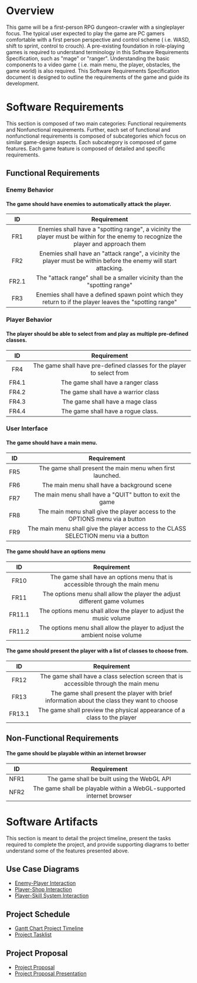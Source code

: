 # Overview 
 
This game will be a first-person RPG dungeon-crawler with a singleplayer focus. The typical user expected to play the game are PC gamers comfortable with a first person perspective and control scheme ( i.e. WASD, shift to sprint, control to crouch). A pre-existing foundation in role-playing games is required to understand terminology in this Software Requirements Specification, such as "mage" or "ranger". Understanding the basic components to a video game ( i.e. main menu, the player, obstacles, the game world) is also required. This Software Requirements Specification document is designed to outline the requirements of the game and guide its development.

 
# Software Requirements 
 
This section is composed of two main categories: Functional requirements and Nonfunctional requirements.
Further, each set of functional and nonfunctional requirements is composed of subcategories which focus on similar game-design aspects. 
Each subcategory is composed of game features.
Each game feature is composed of detailed and specific requirements.
 
## Functional Requirements

### Enemy Behavior
 
#### The game should have enemies to automatically attack the player. 
 
| ID  | Requirement     |  
| :-------------: | :----------: |  
| FR1 | Enemies shall have a "spotting range", a vicinity the player must be within for the enemy to recognize the player and approach them |  
| FR2 | Enemies shall have an "attack range", a vicinity the player must be within before the enemy will start attacking. |  
| FR2.1 | The "attack range" shall be a smaller vicinity than the "spotting range" |  
| FR3 | Enemies shall have a defined spawn point which they return to if the player leaves the "spotting range" | 

### Player Behavior
 
#### The player should be able to select from and play as multiple pre-defined classes.
 
| ID  | Requirement     |  
| :-------------: | :----------: | 
| FR4 | The game shall have pre-defined classes for the player to select from |  
| FR4.1 | The game shall have a ranger class |  
| FR4.2 | The game shall have a warrior class |  
| FR4.3 | The game shall have a mage class |
| FR4.4 | The game shall have a rogue class. |

### User Interface

#### The game should have a main menu.
 
| ID  | Requirement     |  
| :-------------: | :----------: | 
| FR5 | The game shall present the main menu when first launched. |  
| FR6 | The main menu shall have a background scene |  
| FR7 | The main menu shall have a "QUIT" button to exit the game |  
| FR8 | The main menu shall give the player access to the OPTIONS menu via a button |
| FR9 | The main menu shall give the player access to the CLASS SELECTION menu via a button |

#### The game should have an options menu
 
| ID  | Requirement     |  
| :-------------: | :----------: | 
| FR10 | The game shall have an options menu that is accessible through the main menu |  
| FR11 | The options menu shall allow the player the adjust different game volumes |  
| FR11.1 | The options menu shall allow the player to adjust the music volume |  
| FR11.2 | The options menu shall allow the player to adjust the ambient noise volume |

#### The game should present the player with a list of classes to choose from.
 
| ID  | Requirement     |  
| :-------------: | :----------: | 
| FR12 | The game shall have a class selection screen that is accessible through the main menu |  
| FR13 | The game shall present the player with brief information about the class they want to choose |  
| FR13.1 | The game shall preview the physical appearance of a class to the player |  

 
## Non-Functional Requirements 
 
#### The game should be playable within an internet browser  
 
| ID  | Requirement     |  
| :-------------: | :----------: |  
| NFR1 | The game shall be built using the WebGL API |  
| NFR2 | The game shall be playable within a WebGL-supported internet browser | 

# Software Artifacts 

This section is meant to detail the project timeline, present the tasks required to complete the project, and provide supporting diagrams to better understand some of the features presented above.

## Use Case Diagrams
 
* [Enemy-Player Interaction](artifacts/use_case_diagrams/CIS350UseCaseExtended.pdf)
* [Player-Shop Interaction](artifacts/use_case_diagrams/CIS350UseCase(1).pdf)
* [Player-Skill System Interaction](artifacts/use_case_diagrams/APT_skull_usecase.jpg)

## Project Schedule

* [Gantt Chart Project Timeline](docs/CIS350_Project_Gantt_Chart.pdf)
* [Project Tasklist](docs/projectschedule_and_tasklist.md)

## Project Proposal

* [Project Proposal](docs/proposal-template)
* [Project Proposal Presentation](docs/CIS350_RPGenius_Proposal_Presentation)